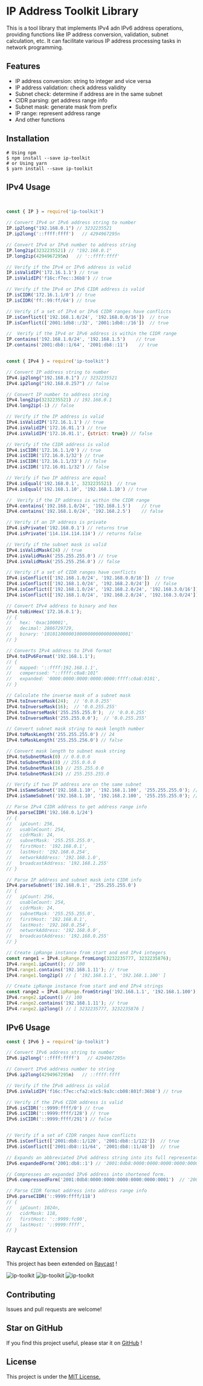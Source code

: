 
# IP Address Toolkit Library

This is a tool library that implements IPv4 adn IPv6 address operations, providing functions like IP address conversion, validation, subnet calculation, etc. It can facilitate various IP address processing tasks in network programming.

## Features

- IP address conversion: string to integer and vice versa
- IP address validation: check address validity
- Subnet check: determine if address are in the same subnet
- CIDR parsing: get address range info
- Subnet mask: generate mask from prefix
- IP range: represent address range
- And other functions

## Installation

```shell
# Using npm
$ npm install --save ip-toolkit
# or Using yarn
$ yarn install --save ip-toolkit
```

## IPv4 Usage

```js


const { IP } = require('ip-toolkit')

// Convert IPv4 or IPv6 address string to number 
IP.ip2long("192.168.0.1") // 3232235521
IP.ip2long('::ffff:ffff')   // 4294967295n 

// Convert IPv4 or IPv6 number to address string
IP.long2ip(3232235521) // "192.168.0.1"
IP.long2ip(4294967295n)   // '::ffff:ffff' 

// Verify if the IPv4 or IPv6 address is valid
IP.isValidIP('172.16.1.1') // true
IP.isValidIP('f16c:f7ec::36b8') // true

// Verify if the IPv4 or IPv6 CIDR address is valid
IP.isCIDR('172.16.1.1/0') // true
IP.isCIDR('ff::99:ff/64') // true

// Verify if a set of IPv4 or IPv6 CIDR ranges have conflicts
IP.isConflict(['192.168.1.0/24', '192.168.0.0/16'])  // true
IP.isConflict(['2001:1db8::/32', '2001:1db8::/16'])  // true

//  Verify if the IPv4 or IPv6 address is within the CIDR range
IP.contains('192.168.1.0/24', '192.168.1.5')    // true
IP.contains('2001:db8::1/64', '2001:db8::11')    // true


const { IPv4 } = require('ip-toolkit')

// Convert IP address string to number 
IPv4.ip2long("192.168.0.1") // 3232235521
IPv4.ip2long("192.168.0.257") // false

// Convert IP number to address string
IPv4.long2ip(3232235521) // 192.168.0.1
IPv4.long2ip(-1) // false

// Verify if the IP address is valid
IPv4.isValidIP('172.16.1.1') // true
IPv4.isValidIP('172.16.01.1') // true
IPv4.isValidIP('172.16.01.1', {strict: true}) // false

// Verify if the CIDR address is valid
IPv4.isCIDR('172.16.1.1/0') // true
IPv4.isCIDR('172.16.0.1/32') // true
IPv4.isCIDR('172.16.1.1/33') // false
IPv4.isCIDR('172.16.01.1/32') // false

// Verify if two IP address are equal
IPv4.isEqual('192.168.0.1', 3232235521)  // true
IPv4.isEqual('192.168.1.10', '192.168.1.10') // true

//  Verify if the IP address is within the CIDR range
IPv4.contains('192.168.1.0/24', '192.168.1.5')    // true
IPv4.contains('192.168.1.0/24', '192.168.2.5')    // false

// Verify if an IP address is private 
IPv4.isPrivate('192.168.0.1') // returns true
IPv4.isPrivate('114.114.114.114') // returns false 

// Verify if the subnet mask is valid
IPv4.isValidMask(24) // true
IPv4.isValidMask('255.255.255.0') // true 
IPv4.isValidMask('255.255.256.0') // false

// Verify if a set of CIDR ranges have conflicts
IPv4.isConflict(['192.168.1.0/24', '192.168.0.0/16'])  // true
IPv4.isConflict(['192.168.1.0/24', '192.168.2.0/24'])  // false
IPv4.isConflict(['192.168.1.0/24', '192.168.2.0/24', '192.168.3.0/16'])  // true
IPv4.isConflict(['192.168.1.0/24', '192.168.2.0/24', '192.168.3.0/24'])  // false

// Convert IPv4 address to binary and hex
IPv4.toBinHex('172.16.0.1');
// {
//   hex: '0xac100001',
//   decimal: 2886729729,
//   binary: '10101100000100000000000000000001' 
// }

// Converts IPv4 address to IPv6 format
IPv4.toIPv6Format('192.168.1.1');
// {
//   mapped: '::ffff:192.168.1.1',  
//   comperssed: "::ffff:c0a8:101"
//   expanded: '0000:0000:0000:0000:0000:ffff:c0a8:0101',
// }

// Calculate the inverse mask of a subnet mask
IPv4.toInverseMask(24);  // '0.0.0.255'
IPv4.toInverseMask(16);  // '0.0.255.255'
IPv4.toInverseMask('255.255.255.0');  // '0.0.0.255'
IPv4.toInverseMask('255.255.0.0');  // '0.0.255.255'

// Convert subnet mask string to mask length number
IPv4.toMaskLength('255.255.255.0') // 24 
IPv4.toMaskLength('255.255.256.0') // false

// Convert mask length to subnet mask string
IPv4.toSubnetMask(0) // 0.0.0.0
IPv4.toSubnetMask(8) // 255.0.0.0
IPv4.toSubnetMask(16) // 255.255.0.0
IPv4.toSubnetMask(24) // 255.255.255.0

// Verify if two IP address are on the same subnet
IPv4.isSameSubnet('192.168.1.10', '192.168.1.100', '255.255.255.0'); // true
IPv4.isSameSubnet('192.168.1.10', '192.168.2.100', '255.255.255.0'); // true

// Parse IPv4 CIDR address to get address range info
IPv4.parseCIDR('192.168.0.1/24')
// {
//   ipCount: 256,
//   usableCount: 254,
//   cidrMask: 24,
//   subnetMask: '255.255.255.0',
//   firstHost: '192.168.0.1',
//   lastHost: '192.168.0.254',
//   networkAddress: '192.168.1.0',
//   broadcastAddress: '192.168.1.255'
// }

// Parse IP address and subnet mask into CIDR info
IPv4.parseSubnet('192.168.0.1', '255.255.255.0')
// {
//   ipCount: 256,  
//   usableCount: 254,
//   cidrMask: 24, 
//   subnetMask: '255.255.255.0',
//   firstHost: '192.168.0.1', 
//   lastHost: '192.168.0.254',
//   networkAddress: '192.168.0.0',
//   broadcastAddress: '192.168.0.255' 
// }

// Create ipRange instance from start and end IPv4 integers
const range1 = IPv4.ipRange.fromLong(3232235777, 3232235876);
IPv4.range1.ipCount(); // 100
IPv4.range1.contains('192.168.1.11'); // true
IPv4.range1.long2ip() // [ '192.168.1.1', '192.168.1.100' ]

// Create ipRange instance from start and end IPv4 strings 
const range2 = IPv4.ipRange.fromString('192.168.1.1', '192.168.1.100');
IPv4.range2.ipCount() // 100
IPv4.range2.contains('192.168.1.11'); // true
IPv4.range2.ip2long() // [ 3232235777, 3232235876 ]

```

## IPv6 Usage

```js
const { IPv6 } = require('ip-toolkit')

// Convert IPv6 address string to number 
IPv6.ip2long('::ffff:ffff')   // 4294967295n 

// Convert IPv6 address number to string 
IPv6.ip2long(4294967295n)   // ::ffff:ffff

// Verify if the IPv6 address is valid
IPv6.isValidIP('f16c:f7ec:cfa2:e1c5:9a3c:cb08:801f:36b8') // true

// Verify if the IPv6 CIDR address is valid
IPv6.isCIDR('::9999:ffff/0') // true
IPv6.isCIDR('::9999:ffff/128') // true
IPv6.isCIDR('::9999:ffff/291') // false


// Verify if a set of CIDR ranges have conflicts
IPv6.isConflict(['2001:db8::1/120', '2001:db8::1/122'])  // true
IPv6.isConflict(['2001:db8::11/64', '2001:db8::11/48'])  // true

// Expands an abbreviated IPv6 address string into its full representation.
IPv6.expandedForm('2001:db8::1') // '2001:0db8:0000:0000:0000:0000:0000:0001'

// Compresses an expanded IPv6 address into shortened form.
IPv6.compressedForm('2001:0db8:0000:0000:0000:0000:0000:0001')  // '2001:db8::1' 

// Parse CIDR format address into address range info
IPv6.parseCIDR('::9999:ffff/118')
// {
//   ipCount: 1024n,  
//   cidrMask: 118, 
//   firstHost: '::9999:fc00', 
//   lastHost: '::9999:ffff',
// }

```

## Raycast Extension

This project has been extended on [Raycast](https://www.raycast.com/meguoe/ip-tools) !

<img alt="ip-toolkit" src="https://files.raycast.com/k604hs2ove2vao7k0w5qcsg4y7ze">
<img alt="ip-toolkit" src="https://files.raycast.com/v0hr98f0irjeujn61lm5tiw6i9b4">
<img alt="ip-toolkit" src="https://files.raycast.com/4gvabb4nd4qq0muso52qo37otzli">

## Contributing

Issues and pull requests are welcome!

## Star on GitHub

If you find this project useful, please star it on [GitHub](https://github.com/meguoe/ip-toolkit) !

## License

This project is under the [MIT License.](https://github.com/meguoe/ip-toolkit/blob/main/LICENSE "MIT License.")
